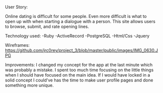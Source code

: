 User Story:

Online dating is difficult for some people. Even more difficult is what to 
open up with when starting a dialogue with a person. This site allows users
to browse, submit, and rate opening lines.

Technology used:
-Ruby
-ActiveRecord
-PostgreSQL
-Html/Css
-Jquery

Wireframes:
https://github.com/jrc0rey/project_3/blob/master/public/images/IMG_0630.JPG

Improvements:
I changed my concept for the app at the last minute which was probably a mistake.
I spent too much time focusing on the little things when I should have focused on
the main idea. If I would have locked in a solid concept I could've has the time
to make user profile pages and done something more unique.
